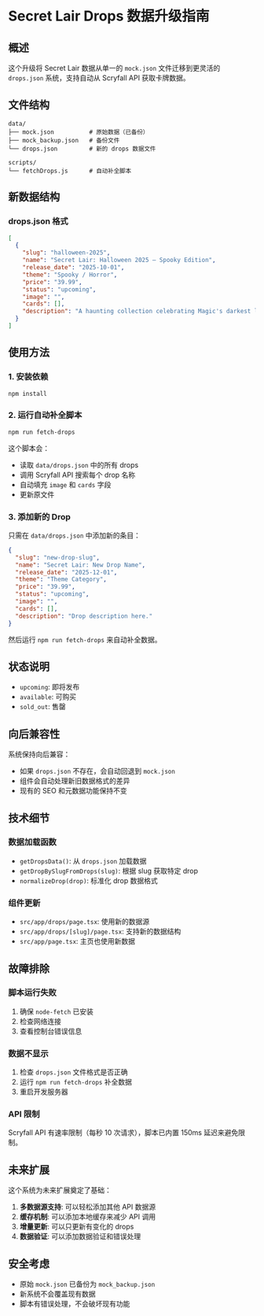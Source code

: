 # Secret Lair Drops 数据升级指南

## 概述

这个升级将 Secret Lair 数据从单一的 `mock.json` 文件迁移到更灵活的 `drops.json` 系统，支持自动从 Scryfall API 获取卡牌数据。

## 文件结构

```
data/
├── mock.json          # 原始数据（已备份）
├── mock_backup.json   # 备份文件
└── drops.json         # 新的 drops 数据文件

scripts/
└── fetchDrops.js      # 自动补全脚本
```

## 新数据结构

### drops.json 格式

```json
[
  {
    "slug": "halloween-2025",
    "name": "Secret Lair: Halloween 2025 – Spooky Edition",
    "release_date": "2025-10-01",
    "theme": "Spooky / Horror",
    "price": "39.99",
    "status": "upcoming",
    "image": "",
    "cards": [],
    "description": "A haunting collection celebrating Magic's darkest legends with gothic horror art."
  }
]
```

## 使用方法

### 1. 安装依赖

```bash
npm install
```

### 2. 运行自动补全脚本

```bash
npm run fetch-drops
```

这个脚本会：
- 读取 `data/drops.json` 中的所有 drops
- 调用 Scryfall API 搜索每个 drop 名称
- 自动填充 `image` 和 `cards` 字段
- 更新原文件

### 3. 添加新的 Drop

只需在 `data/drops.json` 中添加新的条目：

```json
{
  "slug": "new-drop-slug",
  "name": "Secret Lair: New Drop Name",
  "release_date": "2025-12-01",
  "theme": "Theme Category",
  "price": "39.99",
  "status": "upcoming",
  "image": "",
  "cards": [],
  "description": "Drop description here."
}
```

然后运行 `npm run fetch-drops` 来自动补全数据。

## 状态说明

- `upcoming`: 即将发布
- `available`: 可购买
- `sold_out`: 售罄

## 向后兼容性

系统保持向后兼容：
- 如果 `drops.json` 不存在，会自动回退到 `mock.json`
- 组件会自动处理新旧数据格式的差异
- 现有的 SEO 和元数据功能保持不变

## 技术细节

### 数据加载函数

- `getDropsData()`: 从 `drops.json` 加载数据
- `getDropBySlugFromDrops(slug)`: 根据 slug 获取特定 drop
- `normalizeDrop(drop)`: 标准化 drop 数据格式

### 组件更新

- `src/app/drops/page.tsx`: 使用新的数据源
- `src/app/drops/[slug]/page.tsx`: 支持新的数据结构
- `src/app/page.tsx`: 主页也使用新数据

## 故障排除

### 脚本运行失败

1. 确保 `node-fetch` 已安装
2. 检查网络连接
3. 查看控制台错误信息

### 数据不显示

1. 检查 `drops.json` 文件格式是否正确
2. 运行 `npm run fetch-drops` 补全数据
3. 重启开发服务器

### API 限制

Scryfall API 有速率限制（每秒 10 次请求），脚本已内置 150ms 延迟来避免限制。

## 未来扩展

这个系统为未来扩展奠定了基础：

1. **多数据源支持**: 可以轻松添加其他 API 数据源
2. **缓存机制**: 可以添加本地缓存来减少 API 调用
3. **增量更新**: 可以只更新有变化的 drops
4. **数据验证**: 可以添加数据验证和错误处理

## 安全考虑

- 原始 `mock.json` 已备份为 `mock_backup.json`
- 新系统不会覆盖现有数据
- 脚本有错误处理，不会破坏现有功能











